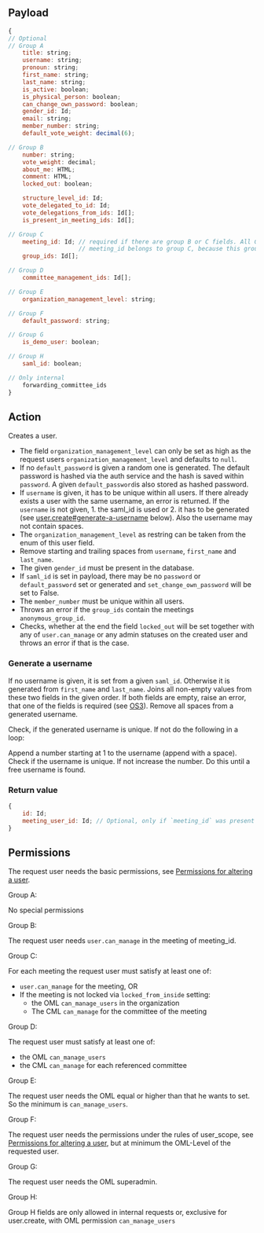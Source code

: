 ## Payload
```js
{
// Optional
// Group A
    title: string;
    username: string;
    pronoun: string;
    first_name: string;
    last_name: string;
    is_active: boolean;
    is_physical_person: boolean;
    can_change_own_password: boolean;
    gender_id: Id;
    email: string;
    member_number: string;
    default_vote_weight: decimal(6);

// Group B
    number: string;
    vote_weight: decimal;
    about_me: HTML;
    comment: HTML;
    locked_out: boolean;

    structure_level_id: Id;
    vote_delegated_to_id: Id;
    vote_delegations_from_ids: Id[];
    is_present_in_meeting_ids: Id[];

// Group C
    meeting_id: Id; // required if there are group B or C fields. All Group B and C fields are part of this meeting.
                    // meeting_id belongs to group C, because this group is less restrictive.
    group_ids: Id[];

// Group D
    committee_management_ids: Id[];

// Group E
    organization_management_level: string;

// Group F
    default_password: string;

// Group G
    is_demo_user: boolean;

// Group H
    saml_id: boolean;

// Only internal
    forwarding_committee_ids
}
```

## Action
Creates a user. 
* The field `organization_management_level` can only be set as high as the request users `organization_management_level` and defaults to `null`.
* If no `default_password` is given a random one is generated. The default password is hashed via the auth service and the hash is saved within `password`. A given `default_password`is also stored as hashed password.
* If `username` is given, it has to be unique within all users. If there already exists a user with the same username, an error is returned. If the `username` is not given, 1. the saml_id is used or 2. it has to be generated (see [user.create#generate-a-username](user.create.md#generate-a-username) below). Also the username may not contain spaces.
* The `organization_management_level` as restring can be taken from the enum of this user field.
* Remove starting and trailing spaces from `username`, `first_name` and `last_name`.
* The given `gender_id` must be present in the database.
* If `saml_id` is set in payload, there may be no `password` or `default_password` set or generated and `set_change_own_password` will be set to False.
* The `member_number` must be unique within all users.
* Throws an error if the `group_ids` contain the meetings `anonymous_group_id`.
* Checks, whether at the end the field `locked_out` will be set together with any of `user.can_manage` or any admin statuses on the created user and throws an error if that is the case.

### Generate a username
If no username is given, it is set from a given `saml_id`. Otherwise it is generated from `first_name` and `last_name`. Joins all non-empty values from these two fields in the given order. If both fields are empty, raise an error, that one of the fields is required (see [OS3](https://github.com/OpenSlides/OpenSlides/blob/main/server/openslides/users/serializers.py#L90)). Remove all spaces from a generated username.

Check, if the generated username is unique. If not do the following in a loop:

Append a number starting at 1 to the username (append with a space). Check if the username is unique. If not increase the number. Do this until a free username is found.

### Return value

```js
{
    id: Id;
    meeting_user_id: Id; // Optional, only if `meeting_id` was present in the payload
}
```

## Permissions
The request user needs the basic permissions, see [Permissions for altering a user](https://github.com/OpenSlides/OpenSlides/wiki/Users#Permissions-for-altering-a-user).

Group A:

No special permissions

Group B:

The request user needs `user.can_manage` in the meeting of meeting_id.

Group C:

For each meeting the request user must satisfy at least one of:
- `user.can_manage` for the meeting, OR
- If the meeting is not locked via `locked_from_inside` setting:
  * the OML `can_manage_users` in the organization
  * The CML `can_manage` for the committee of the meeting

Group D:

The request user must satisfy at least one of:
- the OML `can_manage_users`
- the CML `can_manage` for each referenced committee

Group E:

The request user needs the OML equal or higher than that he wants to set. So the minimum is `can_manage_users`.

Group F:

The request user needs the permissions under the rules of user_scope, see [Permissions for altering a user](https://github.com/OpenSlides/OpenSlides/wiki/Users#Permissions-for-altering-a-user), but at minimum the OML-Level of the requested user.

Group G:

The request user needs the OML superadmin.

Group H:

Group H fields are only allowed in internal requests or, exclusive for user.create, with OML permission `can_manage_users`
